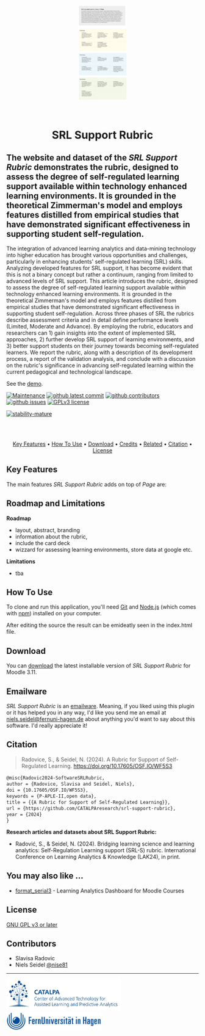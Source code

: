 <br>
<div align="center">

<a href="https://catalparesearch.github.io/srl-support-rubric/"><img src="img/srl-support-rubric.png" height="250" /></a>

</div>

<br>
<h1 align="center">SRL Support Rubric</h1>

## The website and dataset of the *SRL Support Rubric* demonstrates the rubric, designed to assess the degree of self-regulated learning support available within technology enhanced learning environments. It is grounded in the theoretical Zimmerman's model and employs features distilled from empirical studies that have demonstrated significant effectiveness in supporting student self-regulation. 

The integration of advanced learning analytics and data-mining technology into higher education has brought various opportunities and challenges, particularly in enhancing students' self-regulated learning (SRL) skills. Analyzing developed features for SRL support, it has become evident that this is not a binary concept but rather a continuum, ranging from limited to advanced levels of SRL support. This article introduces the rubric, designed to assess the degree of self-regulated learning support available within technology enhanced learning environments. It is grounded in the theoretical Zimmerman's model and employs features distilled from empirical studies that have demonstrated significant effectiveness in supporting student self-regulation. Across three phases of SRL the rubrics describe assessment criteria and in detail define performance levels (Limited, Moderate and Advance). By employing the rubric, educators and researchers can 1) gain insights into the extent of implemented SRL approaches, 2) further develop SRL support of learning environments, and 3) better support students on their journey towards becoming self-regulated learners. We report the rubric, along with a description of its development process, a report of the validation analysis, and conclude with a discussion on the rubric's significance in advancing self-regulated learning within the current pedagogical and technological landscape. 

See the [demo](https://catalparesearch.github.io/srl-support-rubric/).

<!-- development-related badges -->
[![Maintenance](https://img.shields.io/badge/Maintained%3F-yes-green.svg)](https://github.com/CATALPAresearch/srl-support-rubric/commit-activity)
[![github latest commit](https://badgen.net/github/last-commit/CATALPAresearch/srl-support-rubric)](https://github.com/CATALPAresearch/srl-support-rubric/commit/)
[![github contributors](https://badgen.net/github/contributors/CATALPAresearch/srl-support-rubric)](https://github.com/CATALPAresearch/srl-support-rubric/contributors/)
[![github issues](https://img.shields.io/github/issues/CATALPAresearch/srl-support-rubric.svg)](https://github.com/CATALPAresearch/srl-support-rubric/issues/)
[![GPLv3 license](https://img.shields.io/badge/License-MIT-green.svg)](https://opensource.org/license/mit)


<!-- Maturity-related badges 
see: https://github.com/mkenney/software-guides/blob/master/STABILITY-BADGES.md
-->
[![stability-mature](https://img.shields.io/badge/stability-mature-008000.svg)](https://github.com/mkenney/software-guides/blob/master/STABILITY-BADGES.md#mature)



<!-- AI-related and LA-related badges -->
<!-- 
https://nutrition-facts.ai/

Privacy Ladder Level
Feature is Optional
Model type
Base model
Base Model Trained with Customer Data
Customer Data is Shared with Model Vendor
Training Data Anonymized
Data Deletion
Human in the Loop
Data Retention
Compliance
![](https://img.shields.io/badge/collects_clickstream_data-yes-blue)
![](https://img.shields.io/badge/collects_scroll_data-yes-blue)
![](https://img.shields.io/badge/collects_mouse_data-no-blue)
![](https://img.shields.io/badge/collects_audio_data-no-blue)
![](https://img.shields.io/badge/collects_video_data-no-blue)
![](https://img.shields.io/badge/data_shared_with_vendor-no-blue)

![](https://img.shields.io/badge/AI_methods-recommender_system-blue)
![](https://img.shields.io/badge/Base_model-none-blue)
![](https://img.shields.io/badge/Feature_is_optional-yes-blue)
![](https://img.shields.io/badge/Human_in_the_loop-no-blue)

-->


<br><br>
<p align="center" hidden>
  ![Screenshot of the GUI to read and annotate](./screenshot.png)
</p>

<p align="center">
  <a href="#key-features">Key Features</a> •
  <a href="#how-to-use">How To Use</a> •
  <a href="#download">Download</a> •
  <a href="#credits">Credits</a> •
  <a href="#related">Related</a> •
  <a href="#citation">Citation</a> •
  <a href="#license">License</a>
</p>


## Key Features

The main features *SRL Support Rubric* adds on top of *Page* are:


## Roadmap and Limitations
**Roadmap**
- layout, abstract, branding
- information about the rubric, 
- include the card deck
- wizzard for assessing learning environments, store data at google etc.

**Limitations**
- tba

## How To Use

To clone and run this application, you'll need [Git](https://git-scm.com) and [Node.js](https://nodejs.org/en/download/) (which comes with [npm](http://npmjs.com)) installed on your computer. 

After editing the source the result can be emideatly seen in the index.html file. 


## Download

You can [download](https://github.com/catalparesearch/srl-support-rubric/releases/tag/latest) the latest installable version of *SRL Support Rubric* for Moodle 3.11.


## Emailware

*SRL Support Rubric* is an [emailware](https://en.wiktionary.org/wiki/emailware). Meaning, if you liked using this plugin or it has helped you in any way, I'd like you send me an email at <niels.seidel@fernuni-hagen.de> about anything you'd want to say about this software. I'd really appreciate it!


## Citation

> Radovice, S., & Seidel, N. (2024). A Rubric for Support of Self-Regulated Learning. https://doi.org/10.17605/OSF.IO/WF5S3

```
@misc{Radovic2024-SoftwareSRLRubric,
author = {Radovice, Slavisa and Seidel, Niels},
doi = {10.17605/OSF.IO/WF5S3},
keywords = {P-APLE-II,open data},
title = {{A Rubric for Support of Self-Regulated Learning}},
url = {https://github.com/CATALPAresearch/srl-support-rubric},
year = {2024}
}
```

**Research articles and datasets about SRL Support Rubric:**
* Radović, S., & Seidel, N. (2024). Bridging learning science and learning analytics: Self-Regulation Learning support (SRL-S) rubric. International Conference on Learning Analytics & Knowledge (LAK24), in print.


## You may also like ...

* [format_serial3](https//github.com/catalparesearch/format_serial3) - Learning Analytics Dashboard for Moodle Courses

## License

[GNU GPL v3 or later](http://www.gnu.org/copyleft/gpl.html)


## Contributors
* Slavisa Radovic
* Niels Seidel [@nise81](https://twitter.com/nise81)

---
<a href="https://www.fernuni-hagen.de/english/research/clusters/catalpa/"><img src="img/promotion/catalpa.jpg" width="300" /></a>
<a href="https://www.fernuni-hagen.de/"><img src="img/promotion/fernuni.jpg" width="250" /></a>



